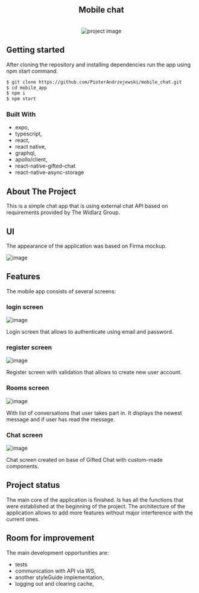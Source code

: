 

  <div align="center">
    <h2>
      Mobile chat
    </h2>
    <br />
    <img src="https://github.com/PioterAndrzejewski/mobile_chat/assets/109315248/5735c18c-c328-49d4-bece-e3be3ada3340" alt="project image" />

  </div>
</div>

## Getting started

After cloning the repository and installing dependencies run the app using npm start command. 

  ```sh
  $ git clone https://github.com/PioterAndrzejewski/mobile_chat.git
  $ cd mobile_app
  $ npm i
  $ npm start
  ```

### Built With

- expo,
- typescript,
- react,
- react native,
- graphql,
- apollo/client,
- react-native-gifted-chat
- react-native-async-storage


## About The Project

This is a simple chat app that is using external chat API based on requirements provided by The Widlarz Group.

## UI

The appearance of the application was based on Firma mockup.

![image](https://github.com/PioterAndrzejewski/mobile_chat/assets/109315248/0b3e494a-4815-4389-9dad-184ee9dfa89e)


 ## Features
 
The mobile app consists of several screens:

 ### login screen
![image](https://github.com/PioterAndrzejewski/mobile_chat/assets/109315248/1afdb452-879e-4c5d-bfde-b43d96e7e6b3)


Login screen that allows to authenticate using email and password.
 
  ### register screen
 
![image](https://github.com/PioterAndrzejewski/mobile_chat/assets/109315248/398058f4-adde-4896-8fb9-eb712659e11e)


Register screen with validation that allows to create new user account.

  ### Rooms screen

![image](https://github.com/PioterAndrzejewski/mobile_chat/assets/109315248/654660b8-f7fc-4e52-9add-87eff4c412fd)


With list of conversations that user takes part in. 
It displays the newest message and if user has read the message.

  ### Chat screen

![image](https://github.com/PioterAndrzejewski/mobile_chat/assets/109315248/6d493084-2982-4f50-a385-bc97c2a86a7c)


Chat screen created on base of Gifted Chat with custom-made components. 

 ## Project status
 
 The main core of the application is finished. Is has all the functions that were established at the beginning of the project. The architecture of the application allows to add more features without major interference with the current ones.

## Room for improvement

The main development opportunities are:

- tests
- communication with API via WS,
- another styleGuide implementation,
- logging out and clearing cache,

